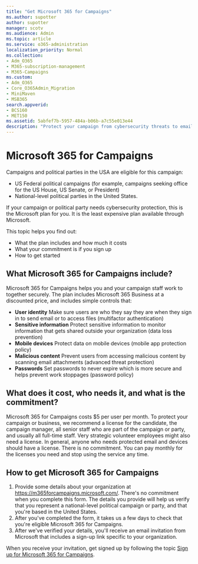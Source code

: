 ```yaml
---
title: "Get Microsoft 365 for Campaigns"
ms.author: supotter
author: supotter
manager: scotv
ms.audience: Admin
ms.topic: article
ms.service: o365-administration
localization_priority: Normal
ms.collection: 
- Adm_O365
- M365-subscription-management 
- M365-Campaigns
ms.custom:
- Adm_O365
- Core_O365Admin_Migration
- MiniMaven
- MSB365
search.appverid:
- BCS160
- MET150
ms.assetid: 5abfef7b-5957-484a-b06b-a7c55e013e44
description: "Protect your campaign from cybersecurity threats to email, data, and communication using Microsoft 365 for campaigns."
---
```


# Microsoft 365 for Campaigns

Campaigns and political parties in the USA are eligible for this campaign:
- US Federal political campaigns (for example, campaigns seeking office for the US House, US Senate, or President)
- National-level political parties in the United States.

If your campaign or political party needs cybersecurity protection, this is the Microsoft plan for you. It is the least expensive plan available through Microsoft.  

This topic helps you find out: 
- What the plan includes and how much it costs
- What your commitment is if you sign up
- How to get started

## What Microsoft 365 for Campaigns include?
Microsoft 365 for Campaigns helps you and your campaign staff work to together securely. The plan includes Microsoft 365 Business at a discounted price, and includes simple controls that: 
- **User identity** Make sure users are who they say they are when they sign in to send email or to access files (multifactor authentication)
- **Sensitive information** Protect sensitive information to monitor information that gets shared outside your organization (data loss prevention)
- **Mobile devices** Protect data on mobile devices (mobile app protection policy)
- **Malicious content** Prevent users from accessing malicious content by scanning email attachments (advanced threat protection)
- **Passwords** Set passwords to never expire which is more secure and helps prevent work stoppages (password policy) 


## What does it cost, who needs it, and what is the commitment?
Microsoft 365 for Campaigns costs $5 per user per month. 
To protect your campaign or business, we recommend a license for the candidate, the campaign manager, all senior staff who are part of the campaign or party, and usually all full-time staff. Very strategic volunteer employees might also need a license. In general, anyone who needs protected email and devices should have a license.
There is no commitment. You can pay monthly for the licenses you need and stop using the service any time.

## How to get Microsoft 365 for Campaigns

1. Provide some details about your organization at https://m365forcampaigns.microsoft.com/. There's no commitment when you complete this form. The details you provide will help us verify that you represent a national-level political campaign or party, and that you're based in the United States.
2. After you've completed the form, it takes us a few days to check that you're eligible Microsoft 365 for Campaigns. 
3. After we've verified your details, you'll receive an email invitation from Microsoft that includes a sign-up link specific to your organization. 

When you receive your invitation, get signed up by following the topic [Sign up for Microsoft 365 for Campaigns](m365-campaigns-sign-up.md).


